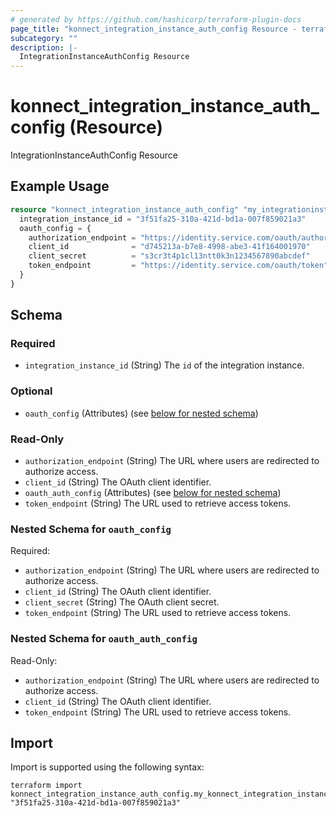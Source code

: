 ```yaml
---
# generated by https://github.com/hashicorp/terraform-plugin-docs
page_title: "konnect_integration_instance_auth_config Resource - terraform-provider-konnect"
subcategory: ""
description: |-
  IntegrationInstanceAuthConfig Resource
---
```


# konnect_integration_instance_auth_config (Resource)

IntegrationInstanceAuthConfig Resource

## Example Usage

```terraform
resource "konnect_integration_instance_auth_config" "my_integrationinstanceauthconfig" {
  integration_instance_id = "3f51fa25-310a-421d-bd1a-007f859021a3"
  oauth_config = {
    authorization_endpoint = "https://identity.service.com/oauth/authorize"
    client_id              = "d745213a-b7e8-4998-abe3-41f164001970"
    client_secret          = "s3cr3t4p1cl13ntt0k3n1234567890abcdef"
    token_endpoint         = "https://identity.service.com/oauth/token"
  }
}
```

<!-- schema generated by tfplugindocs -->
## Schema

### Required

- `integration_instance_id` (String) The `id` of the integration instance.

### Optional

- `oauth_config` (Attributes) (see [below for nested schema](#nestedatt--oauth_config))

### Read-Only

- `authorization_endpoint` (String) The URL where users are redirected to authorize access.
- `client_id` (String) The OAuth client identifier.
- `oauth_auth_config` (Attributes) (see [below for nested schema](#nestedatt--oauth_auth_config))
- `token_endpoint` (String) The URL used to retrieve access tokens.

<a id="nestedatt--oauth_config"></a>
### Nested Schema for `oauth_config`

Required:

- `authorization_endpoint` (String) The URL where users are redirected to authorize access.
- `client_id` (String) The OAuth client identifier.
- `client_secret` (String) The OAuth client secret.
- `token_endpoint` (String) The URL used to retrieve access tokens.


<a id="nestedatt--oauth_auth_config"></a>
### Nested Schema for `oauth_auth_config`

Read-Only:

- `authorization_endpoint` (String) The URL where users are redirected to authorize access.
- `client_id` (String) The OAuth client identifier.
- `token_endpoint` (String) The URL used to retrieve access tokens.

## Import

Import is supported using the following syntax:

```shell
terraform import konnect_integration_instance_auth_config.my_konnect_integration_instance_auth_config "3f51fa25-310a-421d-bd1a-007f859021a3"
```
